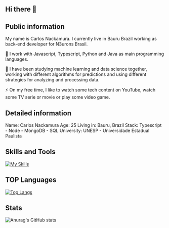 ## Hi there 👋

## Public information
My name is Carlos Nackamura. I currently live in Bauru Brazil working as back-end developer for N3urons Brasil.

🔭 I work with Javascript, Typescript, Python and Java as main programming languages.

🌱 I have been studying machine learning and data science together, working with different algorithms for predictions and using different strategies for analyzing and processing data.

⚡ On my free time, I like to watch some tech content on YouTube, watch some TV serie or movie or play some video game.

## Detailed information
Name: Carlos Nackamura
Age: 25
Living in: Bauru, Brazil
Stack: Typescript - Node - MongoDB - SQL
University: UNESP - Universidade Estadual Paulista

## Skills and Tools
[![My Skills](https://skillicons.dev/icons?i=aws,azure,vscode,js,nodejs,typescript,express,nestjs,python,django,java,spring,mongodb,postgres,mysql)](https://skillicons.dev)


## TOP Languages
[![Top Langs](https://github-readme-stats.vercel.app/api/top-langs/?username=carlosnack)](https://github.com/anuraghazra/github-readme-stats)

## Stats

![Anurag's GitHub stats](https://github-readme-stats.vercel.app/api?username=carlosnack&hide=prs,issues,stars&hide_rank&theme=transparent)






<!--
**carlosnack/carlosnack** is a ✨ _special_ ✨ repository because its `README.md` (this file) appears on your GitHub profile.

Here are some ideas to get you started:

- 🔭 I’m currently working on ...
- 🌱 I’m currently learning ...
- 👯 I’m looking to collaborate on ...
- 🤔 I’m looking for help with ...
- 💬 Ask me about ...
- 📫 How to reach me: ...
- 😄 Pronouns: ...
- ⚡ Fun fact: ...
-->
